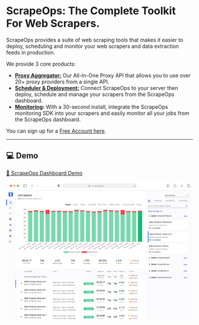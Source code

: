 # ScrapeOps: The Complete Toolkit For Web Scrapers.
ScrapeOps provides a suite of web scraping tools that makes it easier to deploy, scheduling and monitor your web scrapers and data extraction feeds in production.

We provide 3 core products:

- **[Proxy Aggregator:](https://scrapeops.io/proxy-aggregator/)** Our All-In-One Proxy API that allows you to use over 20+ proxy providers from a single API.
- **[Scheduler & Deployment:](https://scrapeops.io/monitoring-scheduling/)** Connect ScrapeOps to your server then deploy, schedule and manage your scrapers from the ScrapeOps dashboard.
- **[Monitoring](https://scrapeops.io/monitoring-scheduling/):** With a 30-second install, integrate the ScrapeOps monitoring SDK into your scrapers and easily monitor all your jobs from the ScrapeOps dashboard.

You can sign up for a [Free Account here](https://scrapeops.io/app/register/main).

---

## :computer: Demo
[:link: ScrapeOps Dashboard Demo](https://scrapeops.io/app/login/demo)

![ScrapeOps Dashboard Demo](https://github.com/ScrapeOps/scrapeops-docs/blob/main/assets/scrapeops-hero-demo.jpg)

